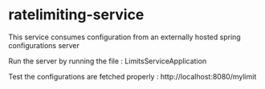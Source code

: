 # ratelimiting-service
This service consumes configuration from an externally hosted spring configurations server

Run the server by running the file : LimitsServiceApplication

Test the configurations are fetched properly : http://localhost:8080/mylimit
